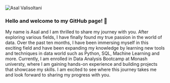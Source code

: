 ![Asal Valisoltani](https://user-images.githubusercontent.com/117792685/222631289-f6fd6537-8edd-43d9-8eb5-988c21078948.png)



### Hello and welcome to my GitHub page! 👋

My name is Asal and I am thrilled to share my journey with you. After exploring various fields, I have finally found my true passion in the world of data. Over the past ten months, I have been immersing myself in this exciting field and have been expanding my knowledge by learning new tools and techniques in data world such as Python, SQL, Machine Learning and more. Currently, I am enrolled in Data Analysis Bootcamp at Monash universty, where I am gaining hands-on experience and building projects that showcase my skills. I am excited to see where this journey takes me and look forward to sharing my progress with you.

<!--
**Asalvs/Asalvs** is a ✨ _special_ ✨ repository because its `README.md` (this file) appears on your GitHub profile.

Here are some ideas to get you started:

- 🔭 I’m currently working on ...
- 🌱 I’m currently learning ...
- 👯 I’m looking to collaborate on ...
- 🤔 I’m looking for help with ...
- 💬 Ask me about ...
- 📫 How to reach me: ...
- 😄 Pronouns: ...
- ⚡ Fun fact: ...
-->
